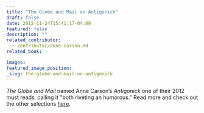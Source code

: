 ```yaml
---
title: "The Globe and Mail on Antigonick"
draft: false
date: 2012-11-24T15:41:17-04:00
featured: false
description: ""
related_contributor:
  - contributor/anne-carson.md
related_book:

images:
featured_image_position: 
_slug: the-globe-and-mail-on-antigonick
---
```


_The Globe and Mail_ named Anne Carson’s _Antigonick_ one of their 2012 must reads, calling it "both riveting an humorous." Read more and check out the other selections [here](http://www.theglobeandmail.com/arts/books-and-media/5-graphic-novels-and-poetry-books-from-2012-you-need-to-read/article5608343/?cmpid=rss1).

